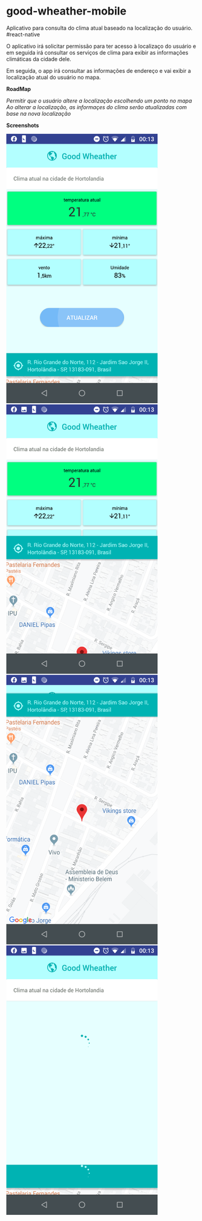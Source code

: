 # good-wheather-mobile
Aplicativo para consulta do clima atual baseado na localização do usuário. #react-native

O aplicativo irá solicitar permissão para ter acesso à localizaço do usuário e em seguida irá
consultar os serviços de clima para exibir as informações climáticas da cidade dele.

Em seguida, o app irá consultar as informações de endereço e vai exibir a localização
atual do usuário no mapa.

**RoadMap**

*Permitir que o usuário altere a localização escolhendo um ponto no mapa*
*Ao alterar a localização, as informaçes do clima serão atualizadas com base na nova localização*

**Screenshots**

<img width="400" src="https://github.com/JosimarGomes/good-wheather-mobile/blob/master/readme/screen1.png?raw=true"/> <img width="400" src="https://github.com/JosimarGomes/good-wheather-mobile/blob/master/readme/screen2.png?raw=true"/>
<img width="400" src="https://github.com/JosimarGomes/good-wheather-mobile/blob/master/readme/screen3.png?raw=true"/> <img width="400" src="https://github.com/JosimarGomes/good-wheather-mobile/blob/master/readme/screen5.png?raw=true"/>
